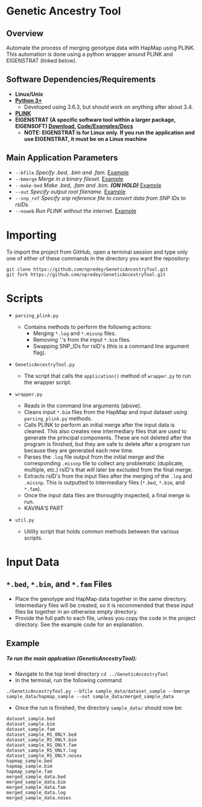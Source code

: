 # Genetic Ancestry Tool

## Overview
Automate the process of merging genotype data with HapMap using PLINK. 
This automation is done using a python wrapper around PLINK and EIGENSTRAT (linked below).

## Software Dependencies/Requirements
* **Linux/Unix**
* **[Python 3+](https://www.python.org/downloads/)**
    * Developed using 3.6.3, but should work on anything after about 3.4.
* **[PLINK](http://zzz.bwh.harvard.edu/plink/)**
* **EIGENSTRAT (A specific software tool within a larger package, EIGENSOFT) [Download](https://data.broadinstitute.org/alkesgroup/EIGENSOFT/),
 [Code/Examples/Docs](https://github.com/DReichLab/EIG/tree/master/EIGENSTRAT)** 
    * **NOTE: EIGENSTRAT is for Linux only. If you run the application and use EIGENSTRAT, it must be on a Linux 
    machine**

## Main Application Parameters
* `--bfile` _Specify .bed, .bim and .fam._ [Example](http://zzz.bwh.harvard.edu/plink/data.shtml#bed)
* `--bmerge` _Merge in a binary fileset._ [Example](http://zzz.bwh.harvard.edu/plink/dataman.shtml#bmerge)
* `--make-bed` _Make .bed, .fam and .bim. **(ON HOLD)**_ [Example](http://zzz.bwh.harvard.edu/plink/data.shtml#bed)
* `--out` _Specify output root filename._ [Example](http://zzz.bwh.harvard.edu/plink/data.shtml#plink)
* `--snp_ref` _Specify snp reference file to convert data from SNP IDs to rsIDs._
* `--noweb` _Run PLINK without the internet._ [Example](http://zzz.bwh.harvard.edu/plink/binary.shtml)

# Importing 
To import the project from GitHub, open a terminal session and type only one of either of these commands in the 
directory you want the repository:
~~~
git clone https://github.com/npredey/GeneticAncestryTool.git
git fork https://github.com/npredey/GeneticAncestryTool.git
~~~

# Scripts 
* `parsing_plink.py`
    * Contains methods to perform the following actions:
        * Merging `*.log` and `*.missnp` files.
        * Removing '.'s from the input `*.bim` files.
        * Swapping SNP_IDs for rsID's (this is a command line argument flag).
* `GeneticAncestryTool.py`
    * The script that calls the `application()` method of `wrapper.py` to run the wrapper script.
* `wrapper.py`
    * Reads in the command line arguments (above).
    * Cleans input `*.bim` files from the HapMap and input dataset using `parsing_plink.py` methods.
    * Calls PLINK to perform an initial merge after the input data is cleaned. This also creates new intermediary 
    files that are used to generate the principal components. These are not deleted after the program is finished, 
    but they are safe to delete after a program run because they are generated each new time.
    * Parses the `.log` file output from the initial merge and the corresponding `.missnp` file to collect any 
    problematic (duplicate, multiple, etc.) rsID's that will later be excluded from the final merge. 
    * Extracts rsID's from the input files after the merging of the `.log` and `.missnp`. This is outputted to 
    intermediary files (`*.bed`, `*.bim`, and `*.fam`).
    * Once the input data files are thoroughly inspected, a final merge is run.
    * KAVINA'S PART
    
* `util.py`
    * Utility script that holds common methods between the various scripts.

# Input Data
## `*.bed`, `*.bim`, and `*.fam` Files
* Place the genotype and HapMap data together in the same directory. Intermediary files will be created, so it is 
recommended that these input files be together in an otherwise empty directory.
* Provide the full path to each file, unless you copy the code in the project directory. See the example code for an 
explanation.

## Example
##### To run the main applcation (GeneticAncestryTool):
* Navigate to the top level directory `cd ../GeneticAncestryTool`
* In the terminal, run the following command
~~~
./GeneticAncestryTool.py --bfile sample_data/dataset_sample --bmerge sample_data/hapmap_sample --out sample_data/merged_sample_data
~~~
* Once the run is finished, the directory `sample_data/` should now be:
~~~
dataset_sample.bed
dataset_sample.bim
dataset_sample.fam
dataset_sample_RS_ONLY.bed
dataset_sample_RS_ONLY.bim
dataset_sample_RS_ONLY.fam
dataset_sample_RS_ONLY.log
dataset_sample_RS_ONLY.nosex
hapmap_sample.bed
hapmap_sample.bim
hapmap_sample.fam
merged_sample_data.bed
merged_sample_data.bim
merged_sample_data.fam
merged_sample_data.log
merged_sample_data.nosex
~~~

